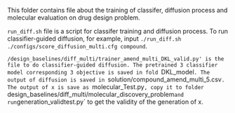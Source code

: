 This folder contains file about the training of classifer, diffusion process and molecular evaluation on drug design problem.

`run_diff.sh` file is a script for classifer training and diffusion process. To run classifier-guided diffusion, for example, input `./run_diff.sh ./configs/score_diffusion_multi.cfg compound`.

`/design_baselines/diff_multi/trainer_amend_multi_DKL_valid.py' is the file to do classifier-guided diffusion. The pretrained 3 classifier model corresponding 3 objective is saved in fold `DKL_model`. The output of diffusion is saved in `solution/compound_amend_multi_5.csv`. The output of x is save as `molecular_Test.py`, copy it to folder `design_baselines/diff_multi/molecular_discovery_problem` and run `generation_validtest.py` to get the validity of the generation of x.
